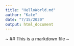 ```yaml
---
title: "HelloWorld.md"
author: "Kate"
date: "7/15/2020"
output: html_document
---
```


~ ## This is a markdown file ~

